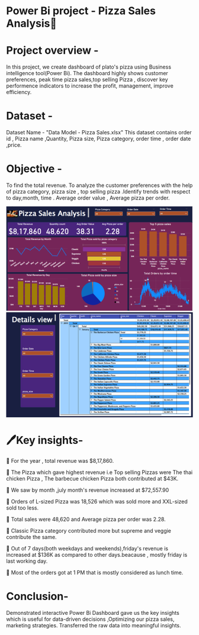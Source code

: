 # Power Bi project - Pizza Sales Analysis🍕

# Project overview - 

  In this project, we create dashboard of plato's pizza using Business intelligence tool(Power Bi). The dashboard highly shows customer preferences, peak time pizza sales,top selling Pizza , discover key performence indicators to increase the profit, management, improve efficiency.

# Dataset - 

   Dataset Name - "Data Model - Pizza Sales.xlsx" 
  This dataset contains order id , Pizza name ,Quantity, Pizza size, Pizza category, order time , order date ,price.

# Objective -

   To find the total revenue. To analyze the customer preferences with the help of pizza category, pizza size , top selling pizza .Identify trends with respect to day,month, time . Average order value , Average pizza per order.


   ![image alt](https://github.com/Sakshi166s/Pizza-sales-dashboard/blob/904a99ff2e45c0449a8a846019e5bbab5e8c5ccf/Dashboard.png)
   ![image alt](https://github.com/Sakshi166s/Pizza-sales-dashboard/blob/82ea9830d8dfaffe61787164ac25f89869261c0e/Details%20view.png)
   
   
# 🖊️Key insights-

🔷 For the year , total revenue was $8,17,860.

🔷 The Pizza which gave highest revenue i.e Top selling Pizzas were The thai chicken Pizza , The barbecue chicken Pizza both contributed at $43K.

🔷 We saw by month ,july month's revenue increased at $72,557.90

🔷 Orders of L-sized Pizza was 18,526 which was sold more and XXL-sized sold too less.

🔷 Total sales were 48,620 and Average pizza per order was 2.28.
 
🔷 Classic Pizza category contributed more but supreme and veggie contribute the same.
 
🔷 Out of 7 days(both weekdays and weekends),friday's revenue is increased at $136K as compared to other days.beacause , mostly friday is last working day.
 
🔷 Most of the orders got at 1 PM that is mostly considered as lunch time.

# Conclusion-

 Demonstrated interactive Power Bi Dashboard gave us the key insights which is useful for data-driven decisions ,Optimizing our pizza sales, marketing strategies.
 Transferred the raw data into meaningful insights.
     
  
